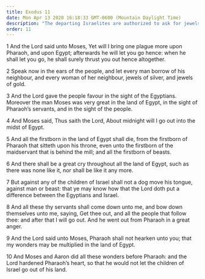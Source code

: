 ```yaml
---
title: Exodus 11
date: Mon Apr 13 2020 16:18:33 GMT-0600 (Mountain Daylight Time)
description: "The departing Israelites are authorized to ask for jewels and gold from their neighbors—The Lord promises to slay the firstborn in every Egyptian home—He puts a difference between the Egyptians and the Israelites."
order: 11
---
```


1 And the Lord said unto Moses, Yet will I bring one plague more upon Pharaoh, and upon Egypt; afterwards he will let you go hence: when he shall let you go, he shall surely thrust you out hence altogether.

2 Speak now in the ears of the people, and let every man borrow of his neighbour, and every woman of her neighbour, jewels of silver, and jewels of gold.

3 And the Lord gave the people favour in the sight of the Egyptians. Moreover the man Moses was very great in the land of Egypt, in the sight of Pharaoh’s servants, and in the sight of the people.

4 And Moses said, Thus saith the Lord, About midnight will I go out into the midst of Egypt.

5 And all the firstborn in the land of Egypt shall die, from the firstborn of Pharaoh that sitteth upon his throne, even unto the firstborn of the maidservant that is behind the mill; and all the firstborn of beasts.

6 And there shall be a great cry throughout all the land of Egypt, such as there was none like it, nor shall be like it any more.

7 But against any of the children of Israel shall not a dog move his tongue, against man or beast: that ye may know how that the Lord doth put a difference between the Egyptians and Israel.

8 And all these thy servants shall come down unto me, and bow down themselves unto me, saying, Get thee out, and all the people that follow thee: and after that I will go out. And he went out from Pharaoh in a great anger.

9 And the Lord said unto Moses, Pharaoh shall not hearken unto you; that my wonders may be multiplied in the land of Egypt.

10 And Moses and Aaron did all these wonders before Pharaoh: and the Lord hardened Pharaoh’s heart, so that he would not let the children of Israel go out of his land.
